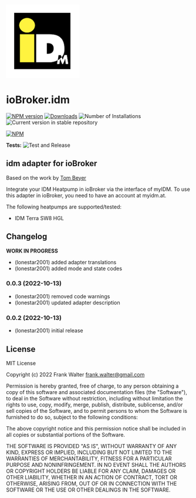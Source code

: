 ![Logo](admin/idm.png)
# ioBroker.idm

[![NPM version](https://img.shields.io/npm/v/iobroker.idm.svg)](https://www.npmjs.com/package/iobroker.idm)
[![Downloads](https://img.shields.io/npm/dm/iobroker.idm.svg)](https://www.npmjs.com/package/iobroker.idm)
![Number of Installations](https://iobroker.live/badges/idm-installed.svg)
![Current version in stable repository](https://iobroker.live/badges/idm-stable.svg)

[![NPM](https://nodei.co/npm/iobroker.idm.png?downloads=true)](https://nodei.co/npm/iobroker.idm/)

**Tests:** ![Test and Release](https://github.com/lonestar2001/ioBroker.idm/workflows/Test%20and%20Release/badge.svg)

## idm adapter for ioBroker

Based on the work by <a href='https://beyer.app/blog/2018/10/home-assistant-integration-heatpump-idm-terra-ml-complete-hgl/'>Tom Beyer</a>

Integrate your IDM Heatpump in ioBroker via the interface of myIDM.
To use this adapter in ioBroker, you need to have an account at myidm.at.

The following heatpumps are supported/tested:
* IDM Terra SW8 HGL

## Changelog
<!--
    Placeholder for the next version (at the beginning of the line):
    ### **WORK IN PROGRESS**
    (lonestar2001) added controls for system and circuit mode
-->
**WORK IN PROGRESS**
* (lonestar2001) added adapter translations
* (lonestar2001) added mode and state codes

### 0.0.3 (2022-10-13)
* (lonestar2001) removed code warnings
* (lonestar2001) updated adapter description

### 0.0.2 (2022-10-13)
* (lonestar2001) initial release

## License
MIT License

Copyright (c) 2022 Frank Walter <frank.walter@gmail.com>

Permission is hereby granted, free of charge, to any person obtaining a copy
of this software and associated documentation files (the "Software"), to deal
in the Software without restriction, including without limitation the rights
to use, copy, modify, merge, publish, distribute, sublicense, and/or sell
copies of the Software, and to permit persons to whom the Software is
furnished to do so, subject to the following conditions:

The above copyright notice and this permission notice shall be included in all
copies or substantial portions of the Software.

THE SOFTWARE IS PROVIDED "AS IS", WITHOUT WARRANTY OF ANY KIND, EXPRESS OR
IMPLIED, INCLUDING BUT NOT LIMITED TO THE WARRANTIES OF MERCHANTABILITY,
FITNESS FOR A PARTICULAR PURPOSE AND NONINFRINGEMENT. IN NO EVENT SHALL THE
AUTHORS OR COPYRIGHT HOLDERS BE LIABLE FOR ANY CLAIM, DAMAGES OR OTHER
LIABILITY, WHETHER IN AN ACTION OF CONTRACT, TORT OR OTHERWISE, ARISING FROM,
OUT OF OR IN CONNECTION WITH THE SOFTWARE OR THE USE OR OTHER DEALINGS IN THE
SOFTWARE.